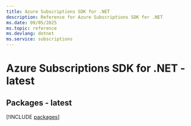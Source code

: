 ```yaml
---
title: Azure Subscriptions SDK for .NET
description: Reference for Azure Subscriptions SDK for .NET
ms.date: 09/05/2025
ms.topic: reference
ms.devlang: dotnet
ms.service: subscriptions
---
```

# Azure Subscriptions SDK for .NET - latest
## Packages - latest
[!INCLUDE [packages](subscriptions-index.md)]